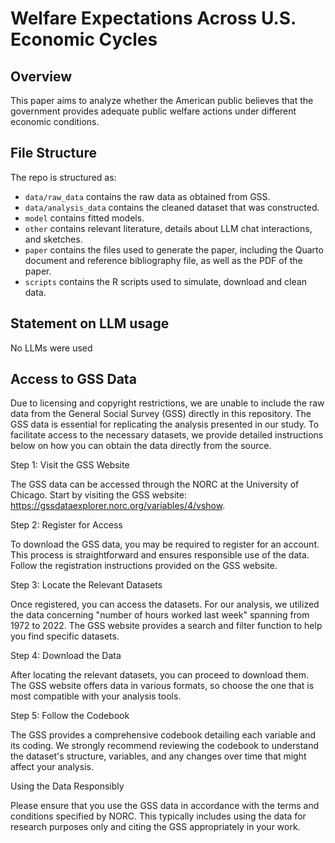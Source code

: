 # Welfare Expectations Across U.S. Economic Cycles

## Overview

This paper aims to analyze whether the American public believes that the government provides adequate public welfare actions under different economic conditions.


## File Structure

The repo is structured as:

-   `data/raw_data` contains the raw data as obtained from GSS.
-   `data/analysis_data` contains the cleaned dataset that was constructed.
-   `model` contains fitted models. 
-   `other` contains relevant literature, details about LLM chat interactions, and sketches.
-   `paper` contains the files used to generate the paper, including the Quarto document and reference bibliography file, as well as the PDF of the paper. 
-   `scripts` contains the R scripts used to simulate, download and clean data.


## Statement on LLM usage

No LLMs were used


## Access to GSS Data

Due to licensing and copyright restrictions, we are unable to include the raw data from the General Social Survey (GSS) directly in this repository. The GSS data is essential for replicating the analysis presented in our study. To facilitate access to the necessary datasets, we provide detailed instructions below on how you can obtain the data directly from the source.

Step 1: Visit the GSS Website

The GSS data can be accessed through the NORC at the University of Chicago. Start by visiting the GSS website: https://gssdataexplorer.norc.org/variables/4/vshow.

Step 2: Register for Access

To download the GSS data, you may be required to register for an account. This process is straightforward and ensures responsible use of the data. Follow the registration instructions provided on the GSS website.

Step 3: Locate the Relevant Datasets

Once registered, you can access the datasets. For our analysis, we utilized the data concerning "number of hours worked last week" spanning from 1972 to 2022. The GSS website provides a search and filter function to help you find specific datasets.

Step 4: Download the Data

After locating the relevant datasets, you can proceed to download them. The GSS website offers data in various formats, so choose the one that is most compatible with your analysis tools.

Step 5: Follow the Codebook

The GSS provides a comprehensive codebook detailing each variable and its coding. We strongly recommend reviewing the codebook to understand the dataset's structure, variables, and any changes over time that might affect your analysis.

Using the Data Responsibly

Please ensure that you use the GSS data in accordance with the terms and conditions specified by NORC. This typically includes using the data for research purposes only and citing the GSS appropriately in your work.
